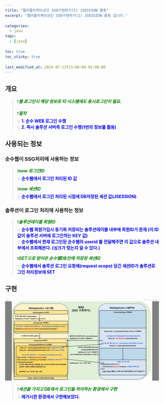 ```yaml
---
title: "웹어플리케이션간 SSO구현하기(1) JSESSION 활용"
excerpt: "웹어플리케이션간 SSO구현하기(1) JSESSION 활용 입니다."

categories:
  - java
tags:
  - [java]

toc: true
toc_sticky: true

last_modified_at: 2024-07-13T13:00:00-05:00:00
---
```



## 개요 
> ❗<span style='color:green'>***웹 로그인시 해당 정보로 타 시스템에도 동시로그인이 필요.***</span>  
>   
> ❗<span style='color:green'>***절차***</span>  
> 💡 <span style='color:blue'>**1. 순수 WEB 로그인 수행**</span>  
> 💡 <span style='color:blue'>**2. 즉시 솔루션 서버측 로그인 수행(1번의 정보를 활용)**</span>  

## 사용되는 정보
### 순수웹이 SSO처리에 사용하는 정보
> ❗<span style='color:green'>***now 로그인ID***</span>  
> 💡 <span style='color:blue'>**순수웹에서 로그인 처리된 ID 값**</span>  
>   
> ❗<span style='color:green'>***now 세션ID***</span>  
> 💡 <span style='color:blue'>**순수웹에서 로그인 처리된 시점에 DB저장된 세션 값(JSESSION)**</span>  

### 솔루션이 로그인 처리에 사용하는 정보
> ❗<span style='color:green'>***솔루션테이블 회원ID***</span>  
> 💡 <span style='color:blue'>**순수웹 회원가입시 동기화 저장되는 솔루션테이블 내부에 회원ID가 존재 (이 ID값이 솔루션 서버에 로그인하는 KEY 값)**</span>  
> 💡 <span style='color:blue'>**순수웹에서 현재 로그인된 순수웹의 userid 를 전달해주면 이 값으로 솔루션 내부에서 조회해본다. (싱크가 맞는지 알 수 있다.)**</span>  
>   
> ❗<span style='color:green'>***GET으로 얻어온 순수웹DB안에 저장된 세션ID***</span>  
> 💡 <span style='color:blue'>**순수웹에서 솔루션 로그인 요청에(request scope) 담긴 세션ID가 솔루션로그인 처리정보에 SET**</span>  


## 구현
![사진1](/assets/images/WebProgramming/Java/java-sso1.jpg) 

> ❗<span style='color:green'>***세션을 가지고 DB에서 로그인을 처리하는 환경에서 구현***</span>  
> 💡 <span style='color:blue'>**레거시한 환경에서 구현해보았다.**</span>  